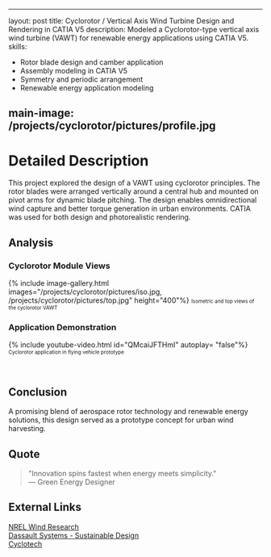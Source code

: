 
---
layout: post
title: Cyclorotor / Vertical Axis Wind Turbine Design and Rendering in CATIA V5
description: Modeled a Cyclorotor-type vertical axis wind turbine (VAWT) for renewable energy applications using CATIA V5.
skills: 
  - Rotor blade design and camber application
  - Assembly modeling in CATIA V5
  - Symmetry and periodic arrangement
  - Renewable energy application modeling

main-image: /projects/cyclorotor/pictures/profile.jpg  <!-- Update path -->
---

# Detailed Description
This project explored the design of a VAWT using cyclorotor principles. The rotor blades were arranged vertically around a central hub and mounted on pivot arms for dynamic blade pitching. The design enables omnidirectional wind capture and better torque generation in urban environments. CATIA was used for both design and photorealistic rendering.

## Analysis
### Cyclorotor Module Views
{% include image-gallery.html images="/projects/cyclorotor/pictures/iso.jpg, /projects/cyclorotor/pictures/top.jpg" height="400"%}
<span style="font-size: 10px">Isometric and top views of the cyclorotor VAWT</span>

### Application Demonstration
{% include youtube-video.html id="QMcaiJFTHmI" autoplay= "false"%}
<span style="font-size: 10px">Cyclorotor application in flying vehicle prototype</span>

<br>

## Conclusion
A promising blend of aerospace rotor technology and renewable energy solutions, this design served as a prototype concept for urban wind harvesting.

## Quote
> "Innovation spins fastest when energy meets simplicity."  
> — Green Energy Designer

## External Links
[NREL Wind Research](https://www.nrel.gov/wind/)  
[Dassault Systems - Sustainable Design](https://www.3ds.com/sustainability/)  
[Cyclotech](https://www.cyclotech.at/)
